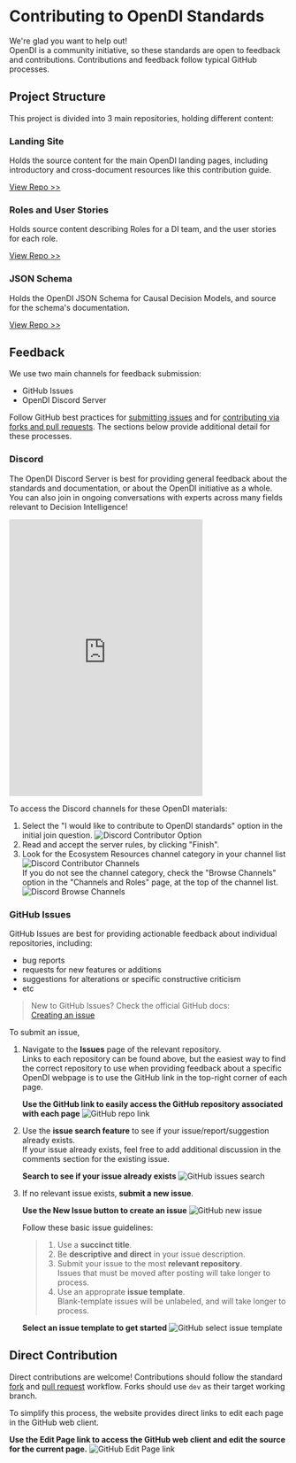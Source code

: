 # Contributing to OpenDI Standards

We're glad you want to help out!  
OpenDI is a community initiative, so these standards are open to feedback and contributions.  Contributions and feedback follow typical GitHub processes.

## Project Structure

This project is divided into 3 main repositories, holding different content:

### Landing Site

Holds the source content for the main OpenDI landing pages, including introductory and cross-document resources like this contribution guide.

[View Repo >>](https://github.com/opendi-org/landing-site)

### Roles and User Stories

Holds source content describing Roles for a DI team, and the user stories for each role.

[View Repo >>](https://github.com/opendi-org/roles-user-stories)

### JSON Schema

Holds the OpenDI JSON Schema for Causal Decision Models, and source for the schema's documentation.

[View Repo >>](https://github.com/opendi-org/json-schema)

## Feedback

We use two main channels for feedback submission:

- GitHub Issues
- OpenDI Discord Server

Follow GitHub best practices for [submitting issues](https://docs.github.com/en/get-started/exploring-projects-on-github/finding-ways-to-contribute-to-open-source-on-github#opening-an-issue) and for [contributing via forks and pull requests](https://docs.github.com/en/get-started/exploring-projects-on-github/contributing-to-a-project). The sections below provide additional detail for these processes.

### Discord
The OpenDI Discord Server is best for providing general feedback about the standards and documentation, or about the OpenDI initiative as a whole. You can also join in ongoing conversations with experts across many fields relevant to Decision Intelligence!

<iframe src="https://discord.com/widget?id=1208154608984129557&theme=dark" width="350" height="500" allowtransparency="true" frameborder="0" sandbox="allow-popups allow-popups-to-escape-sandbox allow-same-origin allow-scripts"></iframe>

To access the Discord channels for these OpenDI materials:

1. Select the "I would like to contribute to OpenDI standards" option in the initial join question.
    ![Discord Contributor Option](./img/contribution-guide/Discord-Contributor.png)
2. Read and accept the server rules, by clicking "Finish".
3. Look for the Ecosystem Resources channel category in your channel list
    ![Discord Contributor Channels](./img/contribution-guide/Discord-Contributor-Channels.png)  
    If you do not see the channel category, check the "Browse Channels" option in the "Channels and Roles" page, at the top of the channel list.  
    ![Discord Browse Channels](./img/contribution-guide/Discord-Browse-Channels.png)

### GitHub Issues
GitHub Issues are best for providing actionable feedback about individual repositories, including:

- bug reports
- requests for new features or additions
- suggestions for alterations or specific constructive criticism
- etc

> New to GitHub Issues? Check the official GitHub docs:  
> [Creating an issue](https://docs.github.com/en/issues/tracking-your-work-with-issues/creating-an-issue)  

To submit an issue,

1. Navigate to the **Issues** page of the relevant repository.  
    Links to each repository can be found above, but the easiest way to find the correct repository to use when providing feedback about a specific OpenDI webpage is to use the GitHub link in the top-right corner of each page.

    **Use the GitHub link to easily access the GitHub repository associated with each page**
    ![GitHub repo link](./img/contribution-guide/GitHub-Link.png)  

2. Use the **issue search feature** to see if your issue/report/suggestion already exists.  
    If your issue already exists, feel free to add additional discussion in the comments section for the existing issue.

    **Search to see if your issue already exists**
    ![GitHub issues search](./img/contribution-guide/GitHub-Search-Issues.png)

3. If no relevant issue exists, **submit a new issue**.

    **Use the New Issue button to create an issue**
    ![GitHub new issue](./img/contribution-guide/GitHub-New-Issue.png)

    Follow these basic issue guidelines:
    > 1. Use a **succinct title**.
    > 2. Be **descriptive and direct** in your issue description.
    > 3. Submit your issue to the most **relevant repository**.  
    > Issues that must be moved after posting will take longer to process.
    > 4. Use an approprate **issue template**.  
    > Blank-template issues will be unlabeled, and will take longer to process.

    **Select an issue template to get started**
    ![GitHub select issue template](./img/contribution-guide/GitHub-Issue-Templates.png)

## Direct Contribution

Direct contributions are welcome! Contributions should follow the standard [fork](https://docs.github.com/en/pull-requests/collaborating-with-pull-requests/working-with-forks/fork-a-repo) and [pull request](https://docs.github.com/en/pull-requests/collaborating-with-pull-requests/proposing-changes-to-your-work-with-pull-requests/creating-a-pull-request-from-a-fork) workflow. Forks should use `dev` as their target working branch.

To simplify this process, the website provides direct links to edit each page in the GitHub web client.

**Use the Edit Page link to access the GitHub web client and edit the source for the current page.**
![GitHub Edit Page link](./img/contribution-guide/GitHub-Edit-Link.png)  